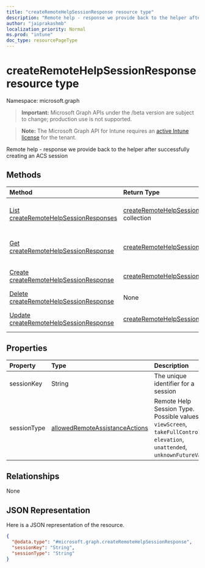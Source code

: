```yaml
---
title: "createRemoteHelpSessionResponse resource type"
description: "Remote help - response we provide back to the helper after successfully creating an ACS session"
author: "jaiprakashmb"
localization_priority: Normal
ms.prod: "intune"
doc_type: resourcePageType
---
```


# createRemoteHelpSessionResponse resource type

Namespace: microsoft.graph

> **Important:** Microsoft Graph APIs under the /beta version are subject to change; production use is not supported.

> **Note:** The Microsoft Graph API for Intune requires an [active Intune license](https://go.microsoft.com/fwlink/?linkid=839381) for the tenant.

Remote help - response we provide back to the helper after successfully creating an ACS session

## Methods
|Method|Return Type|Description|
|:---|:---|:---|
|[List createRemoteHelpSessionResponses](../api/intune-remoteassistance-createremotehelpsessionresponse-list.md)|[createRemoteHelpSessionResponse](../resources/intune-remoteassistance-createremotehelpsessionresponse.md) collection|List properties and relationships of the [createRemoteHelpSessionResponse](../resources/intune-remoteassistance-createremotehelpsessionresponse.md) objects.|
|[Get createRemoteHelpSessionResponse](../api/intune-remoteassistance-createremotehelpsessionresponse-get.md)|[createRemoteHelpSessionResponse](../resources/intune-remoteassistance-createremotehelpsessionresponse.md)|Read properties and relationships of the [createRemoteHelpSessionResponse](../resources/intune-remoteassistance-createremotehelpsessionresponse.md) object.|
|[Create createRemoteHelpSessionResponse](../api/intune-remoteassistance-createremotehelpsessionresponse-create.md)|[createRemoteHelpSessionResponse](../resources/intune-remoteassistance-createremotehelpsessionresponse.md)|Create a new [createRemoteHelpSessionResponse](../resources/intune-remoteassistance-createremotehelpsessionresponse.md) object.|
|[Delete createRemoteHelpSessionResponse](../api/intune-remoteassistance-createremotehelpsessionresponse-delete.md)|None|Deletes a [createRemoteHelpSessionResponse](../resources/intune-remoteassistance-createremotehelpsessionresponse.md).|
|[Update createRemoteHelpSessionResponse](../api/intune-remoteassistance-createremotehelpsessionresponse-update.md)|[createRemoteHelpSessionResponse](../resources/intune-remoteassistance-createremotehelpsessionresponse.md)|Update the properties of a [createRemoteHelpSessionResponse](../resources/intune-remoteassistance-createremotehelpsessionresponse.md) object.|

## Properties
|Property|Type|Description|
|:---|:---|:---|
|sessionKey|String|The unique identifier for a session|
|sessionType|[allowedRemoteAssistanceActions](../resources/intune-remoteassistance-allowedremoteassistanceactions.md)|Remote Help Session Type. Possible values are: `viewScreen`, `takeFullControl`, `elevation`, `unattended`, `unknownFutureValue`.|

## Relationships
None

## JSON Representation
Here is a JSON representation of the resource.
<!-- {
  "blockType": "resource",
  "keyProperty": "id",
  "@odata.type": "microsoft.graph.createRemoteHelpSessionResponse"
}
-->
``` json
{
  "@odata.type": "#microsoft.graph.createRemoteHelpSessionResponse",
  "sessionKey": "String",
  "sessionType": "String"
}
```






